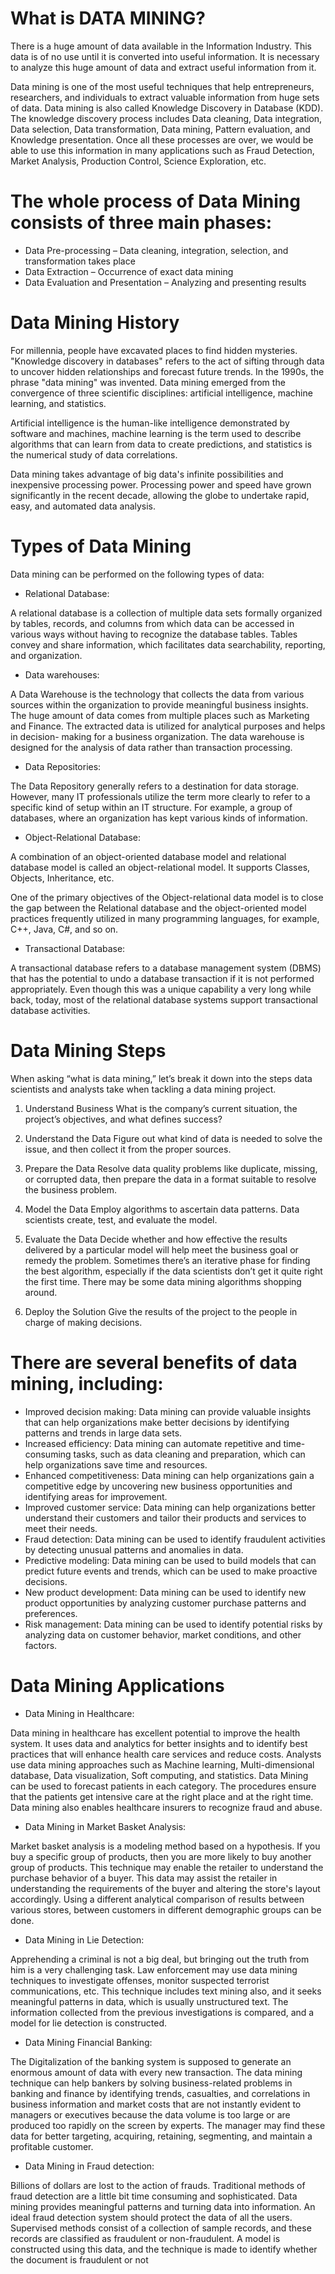 # What is DATA MINING? 

There is a huge amount of data available in the Information Industry. This data is of no use until it is converted into useful information. It is necessary to analyze this huge amount of data and extract useful information from it.

Data mining is one of the most useful techniques that help entrepreneurs, researchers, and individuals to extract valuable information from huge sets of data. Data mining is also called Knowledge Discovery in Database (KDD). The knowledge discovery process includes Data cleaning, Data integration, Data selection, Data transformation, Data mining, Pattern evaluation, and Knowledge presentation. Once all these processes are over, we would be able to use this information in many applications such as Fraud Detection, Market Analysis, Production Control, Science Exploration, etc.

# The whole process of Data Mining consists of three main phases: 

- Data Pre-processing – Data cleaning, integration, selection, and transformation takes place
- Data Extraction – Occurrence of exact data mining
- Data Evaluation and Presentation – Analyzing and presenting results 

# Data Mining History

For millennia, people have excavated places to find hidden mysteries. "Knowledge discovery in databases" refers to the act of sifting through data to uncover hidden relationships and forecast future trends. In the 1990s, the phrase "data mining" was invented. Data mining emerged from the convergence of three scientific disciplines: artificial intelligence, machine learning, and statistics.

Artificial intelligence is the human-like intelligence demonstrated by software and machines,  machine learning is the term used to describe algorithms that can learn from data to create predictions, and statistics is the numerical study of data correlations.

Data mining takes advantage of big data's infinite possibilities and inexpensive processing power. Processing power and speed have grown significantly in the recent decade, allowing the globe to undertake rapid, easy, and automated data analysis.

# Types of Data Mining

Data mining can be performed on the following types of data:

- Relational Database:

A relational database is a collection of multiple data sets formally organized by tables, records, and columns from which data can be accessed in various ways without having to recognize the database tables. Tables convey and share information, which facilitates data searchability, reporting, and organization.

- Data warehouses:

A Data Warehouse is the technology that collects the data from various sources within the organization to provide meaningful business insights. The huge amount of data comes from multiple places such as Marketing and Finance. The extracted data is utilized for analytical purposes and helps in decision- making for a business organization. The data warehouse is designed for the analysis of data rather than transaction processing.

- Data Repositories:

The Data Repository generally refers to a destination for data storage. However, many IT professionals utilize the term more clearly to refer to a specific kind of setup within an IT structure. For example, a group of databases, where an organization has kept various kinds of information.

- Object-Relational Database:

A combination of an object-oriented database model and relational database model is called an object-relational model. It supports Classes, Objects, Inheritance, etc.

One of the primary objectives of the Object-relational data model is to close the gap between the Relational database and the object-oriented model practices frequently utilized in many programming languages, for example, C++, Java, C#, and so on.

- Transactional Database:

A transactional database refers to a database management system (DBMS) that has the potential to undo a database transaction if it is not performed appropriately. Even though this was a unique capability a very long while back, today, most of the relational database systems support transactional database activities.


# Data Mining Steps
When asking “what is data mining,” let’s break it down into the steps data scientists and analysts take when tackling a data mining project.

1. Understand Business 
What is the company’s current situation, the project’s objectives, and what defines success?

2. Understand the Data
Figure out what kind of data is needed to solve the issue, and then collect it from the proper sources.

3. Prepare the Data
Resolve data quality problems like duplicate, missing, or corrupted data, then prepare the data in a format suitable to resolve the business problem.

4. Model the Data
Employ algorithms to ascertain data patterns. Data scientists create, test, and evaluate the model.

5. Evaluate the Data
Decide whether and how effective the results delivered by a particular model will help meet the business goal or remedy the problem. Sometimes there’s an iterative phase for finding the best algorithm, especially if the data scientists don’t get it quite right the first time. There may be some data mining algorithms shopping around.

6. Deploy the Solution
Give the results of the project to the people in charge of making decisions.

# There are several benefits of data mining, including:

- Improved decision making: Data mining can provide valuable insights that can help organizations make better decisions by identifying patterns and trends in large data sets.
- Increased efficiency: Data mining can automate repetitive and time-consuming tasks, such as data cleaning and preparation, which can help organizations save time and resources.
- Enhanced competitiveness: Data mining can help organizations gain a competitive edge by uncovering new business opportunities and identifying areas for improvement.
- Improved customer service: Data mining can help organizations better understand their customers and tailor their products and services to meet their needs.
- Fraud detection: Data mining can be used to identify fraudulent activities by detecting unusual patterns and anomalies in data.
- Predictive modeling: Data mining can be used to build models that can predict future events and trends, which can be used to make proactive decisions.
- New product development: Data mining can be used to identify new product opportunities by analyzing customer purchase patterns and preferences.
- Risk management: Data mining can be used to identify potential risks by analyzing data on customer behavior, market conditions, and other factors.

# Data Mining Applications

- Data Mining in Healthcare:

Data mining in healthcare has excellent potential to improve the health system. It uses data and analytics for better insights and to identify best practices that will enhance health care services and reduce costs. Analysts use data mining approaches such as Machine learning, Multi-dimensional database, Data visualization, Soft computing, and statistics. Data Mining can be used to forecast patients in each category. The procedures ensure that the patients get intensive care at the right place and at the right time. Data mining also enables healthcare insurers to recognize fraud and abuse.

- Data Mining in Market Basket Analysis:

Market basket analysis is a modeling method based on a hypothesis. If you buy a specific group of products, then you are more likely to buy another group of products. This technique may enable the retailer to understand the purchase behavior of a buyer. This data may assist the retailer in understanding the requirements of the buyer and altering the store's layout accordingly. Using a different analytical comparison of results between various stores, between customers in different demographic groups can be done.

- Data Mining in Lie Detection:

Apprehending a criminal is not a big deal, but bringing out the truth from him is a very challenging task. Law enforcement may use data mining techniques to investigate offenses, monitor suspected terrorist communications, etc. This technique includes text mining also, and it seeks meaningful patterns in data, which is usually unstructured text. The information collected from the previous investigations is compared, and a model for lie detection is constructed.

- Data Mining Financial Banking:

The Digitalization of the banking system is supposed to generate an enormous amount of data with every new transaction. The data mining technique can help bankers by solving business-related problems in banking and finance by identifying trends, casualties, and correlations in business information and market costs that are not instantly evident to managers or executives because the data volume is too large or are produced too rapidly on the screen by experts. The manager may find these data for better targeting, acquiring, retaining, segmenting, and maintain a profitable customer.

- Data Mining in Fraud detection:

Billions of dollars are lost to the action of frauds. Traditional methods of fraud detection are a little bit time consuming and sophisticated. Data mining provides meaningful patterns and turning data into information. An ideal fraud detection system should protect the data of all the users. Supervised methods consist of a collection of sample records, and these records are classified as fraudulent or non-fraudulent. A model is constructed using this data, and the technique is made to identify whether the document is fraudulent or not


